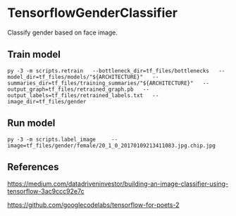 # TensorflowGenderClassifier
Classify gender based on face image.

Train model
-
```
py -3 -m scripts.retrain   --bottleneck_dir=tf_files/bottlenecks   --model_dir=tf_files/models/"${ARCHITECTURE}"   --summaries_dir=tf_files/training_summaries/"${ARCHITECTURE}"   --output_graph=tf_files/retrained_graph.pb   --output_labels=tf_files/retrained_labels.txt   --image_dir=tf_files/gender
```

Run model
-
```
py -3 -m scripts.label_image     --image=tf_files/gender/female/20_1_0_20170109213411083.jpg.chip.jpg
```

References
-
https://medium.com/datadriveninvestor/building-an-image-classifier-using-tensorflow-3ac9ccc92e7c

https://github.com/googlecodelabs/tensorflow-for-poets-2
